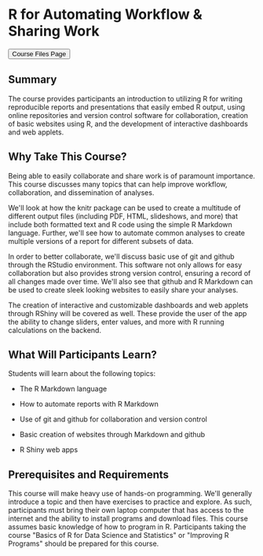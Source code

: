 # R for Automating Workflow & Sharing Work

<a href = "https://jbpost2.github.io/R-for-Automating-Workflow-Sharing-Work/CourseFiles.html"><button type="button">Course Files Page</button></a>

## Summary

The course provides participants an introduction to utilizing R for writing reproducible reports and presentations that easily embed R output, using online repositories and version control software for collaboration, creation of basic websites using R, and the development of interactive dashboards and web applets. 

## Why Take This Course?

Being able to easily collaborate and share work is of paramount importance.  This course discusses many topics that can help improve workflow, collaboration, and dissemination of analyses. 

We'll look at how the knitr package can be used to create a multitude of different output files (including PDF, HTML, slideshows, and more) that include both formatted text and R code using the simple R Markdown language.  Further, we'll see how to automate common analyses to create multiple versions of a report for different subsets of data. 

In order to better collaborate, we'll discuss basic use of git and github through the RStudio environment.  This software not only allows for easy collaboration but also provides strong version control, ensuring a record of all changes made over time.  We'll also see that github and R Markdown can be used to create sleek looking websites to easily share your analyses. 

The creation of interactive and customizable dashboards and web applets through RShiny will be covered as well.  These provide the user of the app the ability to change sliders, enter values, and more with R running calculations on the backend.

## What Will Participants Learn?

Students will learn about the following topics:

- The R Markdown language

- How to automate reports with R Markdown

- Use of git and github for collaboration and version control

- Basic creation of websites through Markdown and github

- R Shiny web apps

## Prerequisites and Requirements

This course will make heavy use of hands-on programming.  We'll generally introduce a topic and then have exercises to practice and explore.  As such, participants must bring their own laptop computer that has access to the internet and the ability to install programs and download files.  This course assumes basic knowledge of how to program in R.  Participants taking the course "Basics of R for Data Science and Statistics" or "Improving R Programs" should be prepared for this course.

